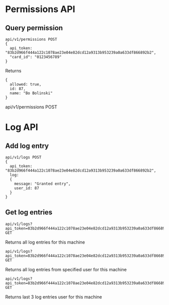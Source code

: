 # Permissions API

## Query permission

```
api/v1/permissions POST
{
  api_token: "83b2d966f444a122c1078ae23e04e82dcd12a9313b953239a0a633df866892b2",
  "card_id": "0123456789"
}
```
Returns
```
{
  allowed: true,
  id: 87,
  name: "Bo Bolinski"
}
```

api/v1/permissions POST

# Log API

## Add log entry

```
api/v1/logs POST
{
  api_token: "83b2d966f444a122c1078ae23e04e82dcd12a9313b953239a0a633df866892b2",
  log:
  {
    message: "Granted entry",
    user_id: 87
  }
}
```

## Get log entries

```
api/v1/logs?api_token=83b2d966f444a122c1078ae23e04e82dcd12a9313b953239a0a633df866892b2 GET
```

Returns all log entries for this machine

```
api/v1/logs?api_token=83b2d966f444a122c1078ae23e04e82dcd12a9313b953239a0a633df866892b2&user_id=78 GET
```

Returns all log entries from specified user for this machine

```
api/v1/logs?api_token=83b2d966f444a122c1078ae23e04e82dcd12a9313b953239a0a633df866892b2&last=3 GET
```

Returns last 3 log entries user for this machine
